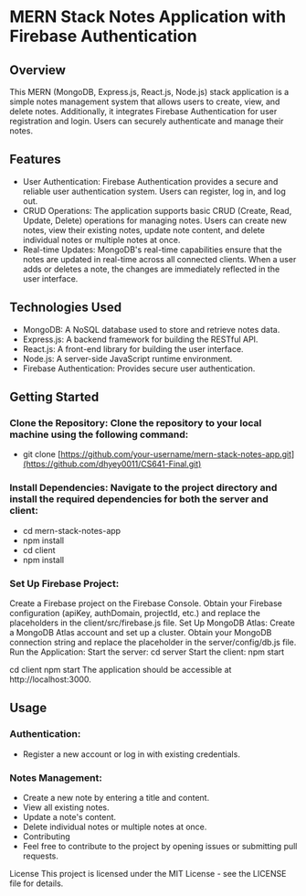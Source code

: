 # MERN Stack Notes Application with Firebase Authentication
## Overview
This MERN (MongoDB, Express.js, React.js, Node.js) stack application is a simple notes management system that allows users to create, view, and delete notes. Additionally, it integrates Firebase Authentication for user registration and login. Users can securely authenticate and manage their notes.
## Features
- User Authentication: Firebase Authentication provides a secure and reliable user authentication system. Users can register, log in, and log out.
- CRUD Operations: The application supports basic CRUD (Create, Read, Update, Delete) operations for managing notes. Users can create new notes, view their existing notes, update note content, and delete individual notes or multiple notes at once.
- Real-time Updates: MongoDB's real-time capabilities ensure that the notes are updated in real-time across all connected clients. When a user adds or deletes a note, the changes are immediately reflected in the user interface.

## Technologies Used
- MongoDB: A NoSQL database used to store and retrieve notes data.
- Express.js: A backend framework for building the RESTful API.
- React.js: A front-end library for building the user interface.
- Node.js: A server-side JavaScript runtime environment.
- Firebase Authentication: Provides secure user authentication.

## Getting Started
### Clone the Repository: Clone the repository to your local machine using the following command:
  - git clone [https://github.com/your-username/mern-stack-notes-app.git](https://github.com/dhyey0011/CS641-Final.git)
### Install Dependencies: Navigate to the project directory and install the required dependencies for both the server and client:
  - cd mern-stack-notes-app
  - npm install
  - cd client
  - npm install
###  Set Up Firebase Project:

Create a Firebase project on the Firebase Console.
Obtain your Firebase configuration (apiKey, authDomain, projectId, etc.) and replace the placeholders in the client/src/firebase.js file.
Set Up MongoDB Atlas:
Create a MongoDB Atlas account and set up a cluster.
Obtain your MongoDB connection string and replace the placeholder in the server/config/db.js file.
Run the Application:
Start the server: cd server
Start the client: npm start

cd client
npm start
The application should be accessible at http://localhost:3000.

## Usage
### Authentication:
  - Register a new account or log in with existing credentials.
### Notes Management:
  - Create a new note by entering a title and content.
  - View all existing notes.
  - Update a note's content.
  - Delete individual notes or multiple notes at once.
  - Contributing
  - Feel free to contribute to the project by opening issues or submitting pull requests.

License
This project is licensed under the MIT License - see the LICENSE file for details.
